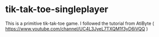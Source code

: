 # tik-tak-toe-singleplayer
This is a primitive tik-tak-toe game. I followed the tutorial from AtiByte ( https://www.youtube.com/channel/UC4L3JyeL7TXQM1f3yD6iVQQ )
